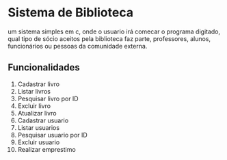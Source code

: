# Sistema de Biblioteca
um sistema simples em c, onde o usuario irá comecar o programa digitado, qual tipo de sócio aceitos pela
 biblioteca faz parte,  professores, alunos, funcionários ou pessoas da
 comunidade externa.



## Funcionalidades
1. Cadastrar livro
2. Listar livros
3. Pesquisar livro por ID
4. Excluir livro
5. Atualizar livro
6. Cadastrar usuario
7. Listar usuarios
8. Pesquisar usuario por ID
9. Excluir usuario
10. Realizar emprestimo




